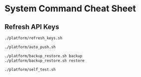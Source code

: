 # System Command Cheat Sheet

## Refresh API Keys
```bash
./platform/refresh_keys.sh

./platform/auto_push.sh

./platform/backup_restore.sh backup
./platform/backup_restore.sh restore

./platform/self_test.sh


